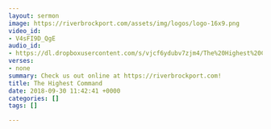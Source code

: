 ```yaml
---
layout: sermon
image: https://riverbrockport.com/assets/img/logos/logo-16x9.png
video_id:
- V4sFI9D_QgE
audio_id:
- https://dl.dropboxusercontent.com/s/vjcf6ydubv7zjm4/The%20Highest%20Command.mp3?dl=0
verses:
- none
summary: Check us out online at https://riverbrockport.com!
title: The Highest Command
date: 2018-09-30 11:42:41 +0000
categories: []
tags: []

---
```

